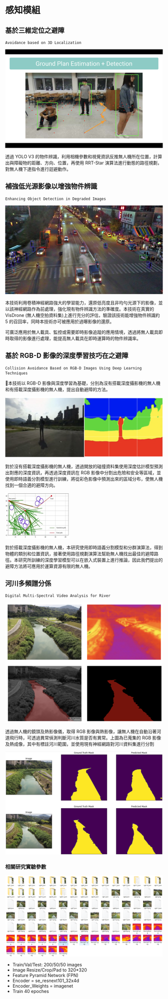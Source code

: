 # 感知模組

## 基於三維定位之避障

```
Avoidance based on 3D Localization
```

![基於三維定位之避障](/assets/images/GroundPlan.png)

透過 YOLO V3 的物件辨識，利用相機參數和視覺資訊反推無人機所在位置，計算出與障礙物的距離、方向、位置，再使用 RRT-Star 演算法進行動態的路徑規劃，對無人機下達指令進行迴避動作。​

## ​補強低光源影像以增強物件辨識

```
Enhancing Object Detection in Degraded Images
```

![補強低光源影像以增強物件辨識](/assets/images/perception.jpg)

本技術利用卷積神經網路強大的學習能力，還原低亮度且非均勻光源下的影像，並以該神經網路作為前處理，強化現有物件辨識方法的準確度。本技術在真實的 VisDrone (無人機空拍資料集)上進行充分的評估，驗證該技術能增強物件辨識約 5 的召回率，同時本技術亦可被應用於過曝影像的還原。

可廣泛應用於無人載具、監控或需要即時影像追蹤的應用情境，透過將無人載具即時取得的影像進行處理，能提高無人載具在即時運算時的物件辨識率。


## 基於 RGB-D 影像的深度學習技巧在之避障

```
Collision Avoidance Based on RGB-D Images Using Deep Learning Techniques
```

本技術以 RGB-D 影像與深度學習為基礎，分別為沒有搭載深度攝影機的無人機和有搭載深度攝影機的無人機，提出自動避障的方法。

![RGBD迴避障礙](/assets/images/RGBD01.png)

對於沒有搭載深度攝影機的無人機，透過開放的碰撞資料集使用深度估計模型預測出對應的深度資訊，再透過深度資訊在 RGB 影像中分割出危險和安全等區域，並使用即時語義分割模型進行訓練，將從彩色影像中預測出來的區域分布，使無人機找到一個合適的避障方向。

![RGBD迴避障礙2](/assets/images/RGBD2.jpg)

對於搭載深度攝影機的無人機，本研究使用即時語義分割模型和分群演算法，得到物體的類別和位置資訊，接著使用路徑規劃演算法幫助無人機找出最佳的避障路徑。本研究所訓練的深度學習模型可以在嵌入式裝置上進行推論，因此我們提出的避障方法將可應用於運算資源有限的無人機。

## ​河川多頻譜分係

```
Digital Multi-Spectral Video Analysis for River
```

![河川多頻譜](/assets/images/multispectrum.png)

透過無人機的鏡頭及熱影像儀，取得 RGB 影像與熱影像，讓無人機在自動沿著河道飛行時，可透過異常偵測判斷河川水質是否有異常。上圖為已蒐集的 RGB 影像及熱成像，其中有標註河川範圍，並使用現有神經網路對河川資料集進行分割

![河川多頻譜2](/assets/images/segmentation.png)

### 相關研究實驗參數

![資料集 - RGB 影像及熱影像](/assets/images/dataset.png)

- Train/Val/Test: 200/50/50 images
- Image Resize/Crop/Pad to 320*320
- Feature Pyramid Network (FPN)
- Encoder = se_resnext101_32x4d
- Encoder_Weights = imagenet
- Train 40 epoches
